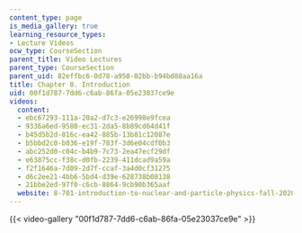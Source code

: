```yaml
---
content_type: page
is_media_gallery: true
learning_resource_types:
- Lecture Videos
ocw_type: CourseSection
parent_title: Video Lectures
parent_type: CourseSection
parent_uid: 82effbc6-0d78-a950-02bb-b94bd88aa16a
title: Chapter 0. Introduction
uid: 00f1d787-7dd6-c6ab-86fa-05e23037ce9e
videos:
  content:
  - ebc67293-111a-20a2-d7c3-e26998e9fcea
  - 9336a6ed-9580-ec31-2da5-8b89cd64d41f
  - b45d5b2d-816c-ea42-885b-13b81c12087e
  - b5bbd2c0-b036-e19f-783f-3d6e04cdf0b3
  - abc252d0-c04c-b4b9-7c73-2ea47ecf29df
  - e63875cc-f38c-d0fb-2239-411dcad9a59a
  - f2f1646a-7d09-2d7f-ccaf-3a4d0cf31275
  - d6c2ee21-4bb6-5bd4-d39e-628738b08138
  - 21bbe2ed-97f0-c6cb-8864-9cb90b365aaf
  website: 8-701-introduction-to-nuclear-and-particle-physics-fall-2020
---
```



{{< video-gallery "00f1d787-7dd6-c6ab-86fa-05e23037ce9e" >}}

